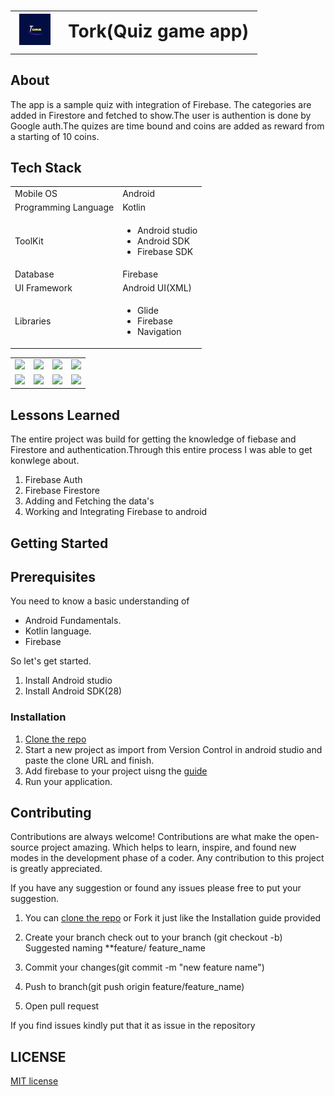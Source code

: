 

# <table><tr><td><img src= "https://github.com/kodeflap/GameApp/blob/master/screenshot/20211117_114241_0000.png" height = 50px width = 50px/></td>
<td>Tork(Quiz game app)</td></tr></table>

## About

The app is a sample quiz with integration of Firebase. The categories are added in Firestore and fetched to show.The user is authention is done by Google auth.The quizes are time bound  and coins are added as reward from a starting of 10 coins.

## Tech Stack

<table>
  <tr>
     <td>Mobile OS</td>
     <td>Android</td>
  </tr>
  <tr>
     <td>Programming Language</td>
     <td>Kotlin</td>
  </tr>
  <tr>
     <td>ToolKit</td>
      <td><ul><li>Android studio</li>
     <li>Android SDK</li>
     <li>Firebase SDK</li></ul></td>
  </tr>
  <tr>
     <td>Database</td>
     <td>Firebase</td>
  </tr>
   <tr>
    <td>UI Framework</td>
    <td>Android UI(XML)</td>
   </tr>
   <tr>
    <td>Libraries </td>
    <td>
      <ul>
          <li>Glide</li>
          <li>Firebase</li>
          <li>Navigation</li>
      </ul>
    </td>
  </tr>
</table>

<table><tr><td><img src ="https://user-images.githubusercontent.com/86681482/220996084-7e4a72a9-50eb-4aff-acec-630db01d1254.png"/></td>
<td><img src ="https://user-images.githubusercontent.com/86681482/220996297-adcab56e-d7d7-444a-b84f-52d80cbbb816.png"/></td>
<td> <img src ="https://user-images.githubusercontent.com/86681482/220996420-1c2c9a13-d2e5-4254-b5ff-bc1d6240e422.png"/></td>
<td><img src ="https://user-images.githubusercontent.com/86681482/220996583-0e482285-be35-48ac-a1b3-78cf63171255.png"/></td></tr>

 <tr><td><img src ="https://user-images.githubusercontent.com/86681482/220996743-d6be3a04-ab8f-4976-b2df-1df53c476dd5.png"/>
  <td><img src ="https://user-images.githubusercontent.com/86681482/220996872-2ac543f4-65f8-41c1-808c-1124faf274ee.png"/>
    <td><img src ="https://user-images.githubusercontent.com/86681482/220996970-7382eac1-4959-42c7-81cc-585631bdaf51.png"/>
      <td><img src ="https://user-images.githubusercontent.com/86681482/220997061-1f0b0ba8-da2b-4050-9059-4208211240ed.png"/>
  </td></tr></table>

## Lessons Learned

The entire project was build for getting the knowledge of fiebase and Firestore and authentication.Through this entire process I was able to get konwlege about.

 1. Firebase Auth
 2. Firebase Firestore
 3. Adding and Fetching the data's
 4. Working and Integrating Firebase to android

## Getting Started

## Prerequisites
 
You need to know a basic understanding of 

- Android Fundamentals.
- Kotlin language.
- Firebase

So let's get started.

1. Install Android studio
2. Install Android SDK(28)

### Installation


1. [Clone the repo](https://github.com/kodeflap/GameApp.git)
2. Start a new project as import from Version Control in android studio and paste the clone URL and finish.
3. Add firebase to your project uisng the [guide](https://firebase.google.com/docs/android/setup#register-app)
4. Run your application.


## Contributing

Contributions are always welcome!
Contributions are what make the open-source project amazing. Which helps to learn, inspire, and found new modes in the development phase of a coder. Any contribution to this project is greatly appreciated.

If you have any suggestion or found any issues please free to put your suggestion.

1. You can [clone the repo](https://github.com/kodeflap/GameApp.git) or Fork it just like the Installation guide provided

2. Create your branch check out to your branch (git checkout -b)
Suggested naming **feature/ feature_name

3. Commit your changes(git commit -m "new feature name")

4. Push to branch(git push origin feature/feature_name)

5. Open pull request

If you find issues kindly put that it as issue in the repository

## LICENSE

[MIT license](LICENSE)

